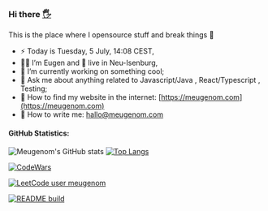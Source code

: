 ### Hi there <a href="https://meugenom.com">🖐</a>

This is the place where I opensource stuff and break things :rofl:

- ⚡  Today is Tuesday, 5 July, 14:08 CEST,
- 👨‍💼 I’m Eugen and 🏡 live in Neu-Isenburg,
- 🔭 I’m currently working on something cool;
- 💬 Ask me about anything related to Javascript/Java , React/Typescript , Testing;
- 📀 How to find my website in the internet: [https://meugenom.com](https://meugenom.com)
- 💾 How to write me: hallo@meugenom.com

#### GitHub Statistics:
![Meugenom's GitHub stats](https://github-readme-stats.vercel.app/api?username=meugenom&show_icons=true) [![Top Langs](https://github-readme-stats.vercel.app/api/top-langs/?username=meugenom&layout=compact&hide=CSS,HTML)](https://github.com/meugenom) 

[![CodeWars](https://www.codewars.com/users/meugenom/badges/small?theme=light)](https://www.codewars.com/users/meugenom)

[![LeetCode user meugenom](https://img.shields.io/badge/dynamic/json?style=for-the-badge&labelColor=black&color=%23ffa116&label=LeetCode%3A%20%20Solved%20Problems&query=solved&url=https%3A%2F%2Fleetcode-badge.vercel.app%2Fapi%2Fusers%2Fmeugenom&logo=leetcode&logoColor=yellow)](https://leetcode.com/meugenom/)

[![README build](https://github.com/meugenom/meugenom/actions/workflows/main.yaml/badge.svg)](https://github.com/meugenom/meugenom/actions/workflows/main.yaml)
